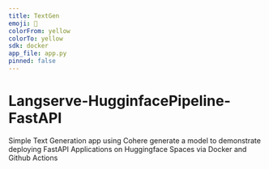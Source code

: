 ```yaml
---
title: TextGen
emoji: 📝
colorFrom: yellow
colorTo: yellow
sdk: docker
app_file: app.py
pinned: false
---
```


# Langserve-HugginfacePipeline-FastAPI

Simple Text Generation app using Cohere generate a model to demonstrate deploying FastAPI Applications on Huggingface Spaces via Docker and Github Actions
